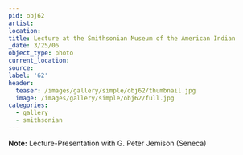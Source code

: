 ```yaml
---
pid: obj62
artist:
location:
title: Lecture at the Smithsonian Museum of the American Indian
_date: 3/25/06
object_type: photo
current_location:
source:
label: '62'
header:
  teaser: /images/gallery/simple/obj62/thumbnail.jpg
  image: /images/gallery/simple/obj62/full.jpg
categories:
  - gallery
  - smithsonian
---
```

**Note:**
Lecture-Presentation with G. Peter Jemison (Seneca)
